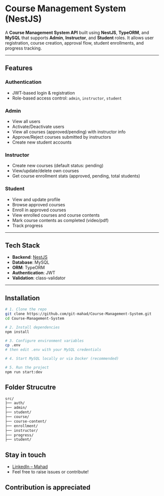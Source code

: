 # Course Management System (NestJS)

A **Course Management System API** built using **NestJS**, **TypeORM**, and **MySQL** that supports **Admin**, **Instructor**, and **Student** roles. It allows user registration, course creation, approval flow, student enrollments, and progress tracking.

---

## Features

### Authentication
- JWT-based login & registration
- Role-based access control: `admin`, `instructor`, `student`

### Admin
- View all users
- Activate/Deactivate users
- View all courses (approved/pending) with instructor info
- Approve/Reject courses submitted by instructors
- Create new student accounts

### Instructor
- Create new courses (default status: pending)
- View/update/delete own courses
- Get course enrollment stats (approved, pending, total students)

### Student
- View and update profile
- Browse approved courses
- Enroll in approved courses
- View enrolled courses and course contents
- Mark course contents as completed (video/pdf)
- Track progress

---

## Tech Stack

- **Backend**: [NestJS](https://nestjs.com/)
- **Database**: MySQL
- **ORM**: TypeORM
- **Authentication**: JWT
- **Validation**: class-validator

---

## Installation

```bash
# 1. Clone the repo
git clone https://github.com/git-mahad/Course-Management-System.git
cd Course-Management-System

# 2. Install dependencies
npm install

# 3. Configure environment variables
cp .env
# then edit .env with your MySQL credentials

# 4. Start MySQL locally or via Docker (recommended)

# 5. Run the project
npm run start:dev

```
## Folder Strucutre

``` bash
src/
├── auth/
├── admin/
├── student/
├── course/
├── course-content/
├── enrollment/
├── instructor/
├── progress/
├── student/

```
<!-- ## API Endpoints -->

## Stay in touch

- [LinkedIn – Mahad](https://linkedin.com/in/mahad-dev)
- Feel free to raise issues or contribute!

## Contribution is appreciated